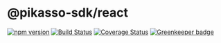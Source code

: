 # @pikasso-sdk/react

[![npm version](https://badge.fury.io/js/%40pikasso-sdk%2Freact.svg)](https://badge.fury.io/js/%40pikasso-sdk%2Freact)
[![Build Status](https://travis-ci.org/pikassojs/pikasso.svg?branch=master)](https://travis-ci.org/pikassojs/pikasso)
[![Coverage Status](https://coveralls.io/repos/github/pikassojs/pikasso/badge.svg?branch=master)](https://coveralls.io/github/pikassojs/pikasso?branch=master)
[![Greenkeeper badge](https://badges.greenkeeper.io/pikassojs/pikasso.svg)](https://greenkeeper.io/)
